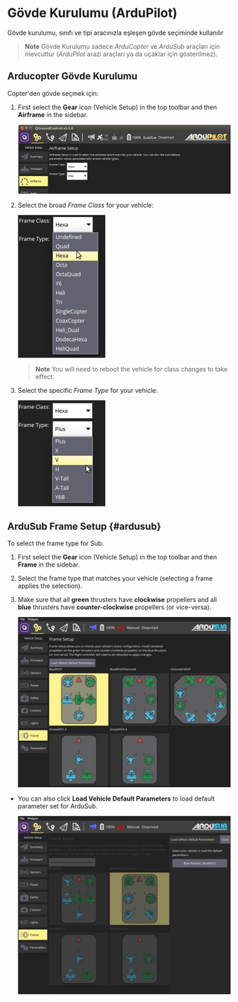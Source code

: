 # Gövde Kurulumu (ArduPilot)

Gövde kurulumu, sınıfı ve tipi aracınızla eşleşen gövde seçiminde kullanılır

> **Note** Gövde Kurulumu sadece *ArduCopter* ve *ArduSub* araçları için mevcuttur (*ArduPilot* arazi araçları ya da uçaklar için gösterilmez).

## Arducopter Gövde Kurulumu

Copter'den gövde seçmek için:

1. First select the **Gear** icon (Vehicle Setup) in the top toolbar and then **Airframe** in the sidebar.
    
    ![Airframe config](../../assets/setup/airframe/arducopter.jpg)

2. Select the broad *Frame Class* for your vehicle:
    
    ![Airframe type](../../assets/setup/airframe/arducopter_class.jpg)
    
    > **Note** You will need to reboot the vehicle for class changes to take effect.

3. Select the specific *Frame Type* for your vehicle:
    
    ![Airframe type](../../assets/setup/airframe/arducopter_type.jpg)

## ArduSub Frame Setup {#ardusub}

To select the frame type for Sub:

1. First select the **Gear** icon (Vehicle Setup) in the top toolbar and then **Frame** in the sidebar.
2. Select the frame type that matches your vehicle (selecting a frame applies the selection).
3. Make sure that all **green** thrusters have **clockwise** propellers and all **blue** thrusters have **counter-clockwise** propellers (or vice-versa).
    
    ![Select airframe type](../../assets/setup/airframe_ardusub.jpg)

- You can also click **Load Vehicle Default Parameters** to load default parameter set for ArduSub.
    
    ![Load vehicle params](../../assets/setup/airframe_ardusub_parameters.jpg)